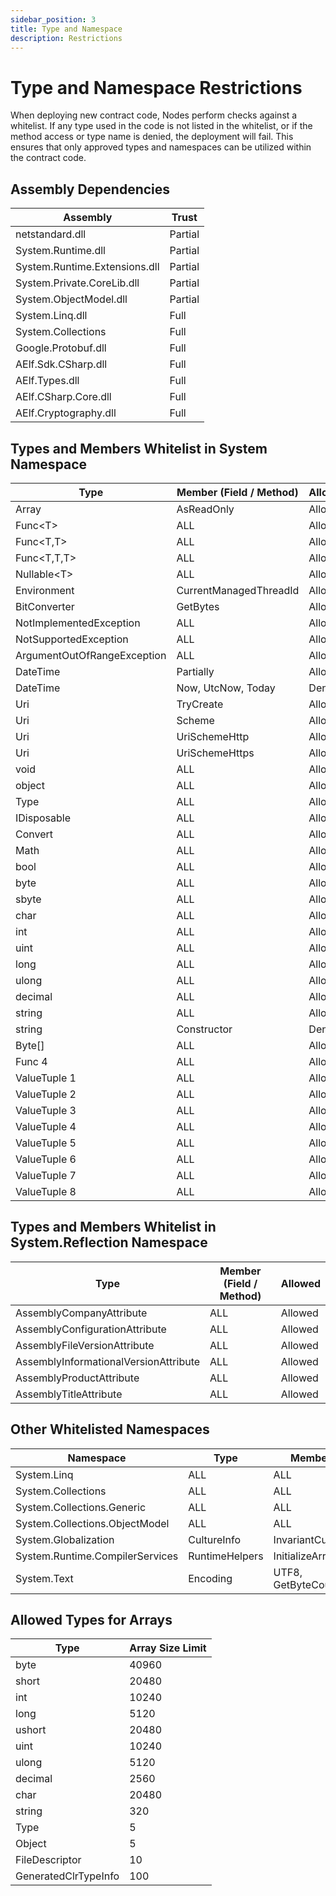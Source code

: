 ```yaml
---
sidebar_position: 3
title: Type and Namespace
description: Restrictions
---
```



# Type and Namespace Restrictions

When deploying new contract code, Nodes perform checks against a whitelist. If any type used in the code is not listed in the whitelist, or if the method access or type name is denied, the deployment will fail. This ensures that only approved types and namespaces can be utilized within the contract code.

## Assembly Dependencies

| Assembly                     | Trust   |
|------------------------------|---------|
| netstandard.dll              | Partial |
| System.Runtime.dll           | Partial |
| System.Runtime.Extensions.dll| Partial |
| System.Private.CoreLib.dll   | Partial |
| System.ObjectModel.dll       | Partial |
| System.Linq.dll              | Full    |
| System.Collections           | Full    |
| Google.Protobuf.dll          | Full    |
| AElf.Sdk.CSharp.dll          | Full    |
| AElf.Types.dll               | Full    |
| AElf.CSharp.Core.dll         | Full    |
| AElf.Cryptography.dll        | Full    |

## Types and Members Whitelist in System Namespace

| Type                          | Member (Field / Method) | Allowed   |
|-------------------------------|-------------------------|-----------|
| Array                         | AsReadOnly              | Allowed   |
| Func\<T\>                       | ALL                     | Allowed   |
| Func\<T,T\>                     | ALL                     | Allowed   |
| Func\<T,T,T\>                   | ALL                     | Allowed   |
| Nullable\<T\>                   | ALL                     | Allowed   |
| Environment                   | CurrentManagedThreadId  | Allowed   |
| BitConverter                  | GetBytes                | Allowed   |
| NotImplementedException       | ALL                     | Allowed   |
| NotSupportedException       | ALL                     | Allowed   |
| ArgumentOutOfRangeException | ALL                     | Allowed   |
| DateTime                      | Partially               | Allowed   |
| DateTime                      | Now, UtcNow, Today      | Denied    |
| Uri                           | TryCreate               | Allowed   |
| Uri                           | Scheme                  | Allowed   |
| Uri                           | UriSchemeHttp           | Allowed   |
| Uri                           | UriSchemeHttps          | Allowed   |
| void                          | ALL                     | Allowed   |
| object                        | ALL                     | Allowed   |
| Type                          | ALL                     | Allowed   |
| IDisposable                   | ALL                     | Allowed   |
| Convert                       | ALL                     | Allowed   |
| Math                          | ALL                     | Allowed   |
| bool                          | ALL                     | Allowed   |
| byte                          | ALL                     | Allowed   |
| sbyte                         | ALL                     | Allowed   |
| char                          | ALL                     | Allowed   |
| int                           | ALL                     | Allowed   |
| uint                          | ALL                     | Allowed   |
| long                          | ALL                     | Allowed   |
| ulong                         | ALL                     | Allowed   |
| decimal                       | ALL                     | Allowed   |
| string                        | ALL                     | Allowed   |
| string                        | Constructor             | Denied    |
| Byte[]                        | ALL                     | Allowed   |
| Func 4                        | ALL                     | Allowed   |
| ValueTuple 1                  | ALL                     | Allowed   |
| ValueTuple 2                  | ALL                     | Allowed   |
| ValueTuple 3                  | ALL                     | Allowed   |
| ValueTuple 4                  | ALL                     | Allowed   |
| ValueTuple 5                  | ALL                     | Allowed   |
| ValueTuple 6                  | ALL                     | Allowed   |
| ValueTuple 7                  | ALL                     | Allowed   |
| ValueTuple 8                  | ALL                     | Allowed   |

## Types and Members Whitelist in System.Reflection Namespace

| Type                                | Member (Field / Method)         | Allowed   |
|-------------------------------------|---------------------------------|-----------|
| AssemblyCompanyAttribute             | ALL                             | Allowed   |
| AssemblyConfigurationAttribute      | ALL                             | Allowed   |
| AssemblyFileVersionAttribute         | ALL                             | Allowed   |
| AssemblyInformationalVersionAttribute | ALL                           | Allowed   |
| AssemblyProductAttribute            | ALL                             | Allowed   |
| AssemblyTitleAttribute             | ALL                             | Allowed   |

## Other Whitelisted Namespaces

| Namespace                             | Type         | Member                | Allowed   |
|---------------------------------------|--------------|-----------------------|-----------|
| System.Linq                           | ALL          | ALL                   | Allowed   |
| System.Collections                    | ALL          | ALL                   | Allowed   |
| System.Collections.Generic            | ALL          | ALL                   | Allowed   |
| System.Collections.ObjectModel       | ALL          | ALL                   | Allowed   |
| System.Globalization                 | CultureInfo  | InvariantCulture      | Allowed   |
| System.Runtime.CompilerServices     | RuntimeHelpers | InitializeArray     | Allowed   |
| System.Text                           | Encoding     | UTF8, GetByteCount    | Allowed   |

## Allowed Types for Arrays

| Type               | Array Size Limit |
|--------------------|------------------|
| byte               | 40960            |
| short              | 20480            |
| int                | 10240            |
| long               | 5120             |
| ushort             | 20480            |
| uint               | 10240            |
| ulong              | 5120             |
| decimal            | 2560             |
| char               | 20480            |
| string             | 320              |
| Type               | 5                |
| Object             | 5                |
| FileDescriptor     | 10               |
| GeneratedClrTypeInfo | 100            |
